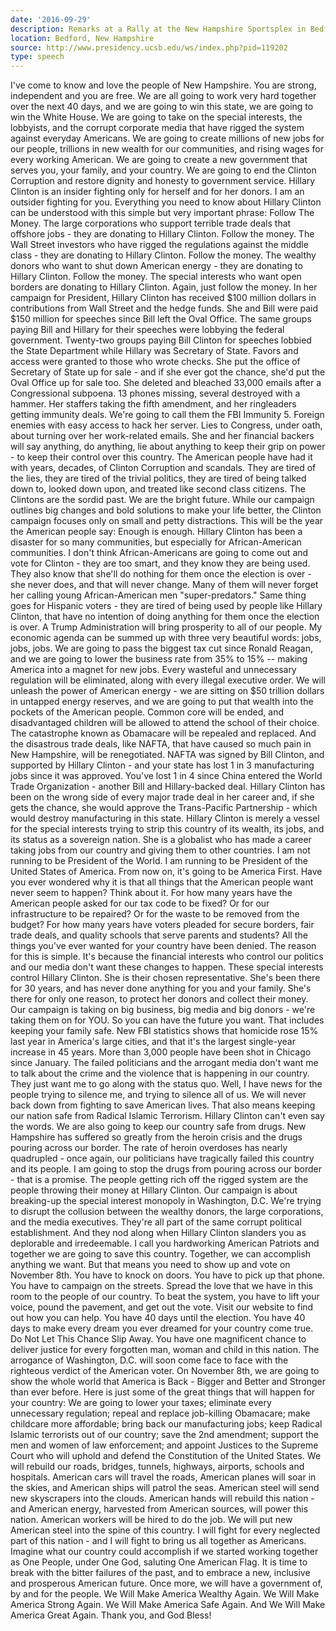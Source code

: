 ```yaml
---
date: '2016-09-29'
description: Remarks at a Rally at the New Hampshire Sportsplex in Bedford, New Hampshire
location: Bedford, New Hampshire
source: http://www.presidency.ucsb.edu/ws/index.php?pid=119202
type: speech
---
```


I've come to know and love the people of New Hampshire. You are strong, independent and you are free. We are all going to work very hard together over the next 40 days, and we are going to win this state, we are going to win the White House. We are going to take on the special interests, the lobbyists, and the corrupt corporate media that have rigged the system against everyday Americans. We are going to create millions of new jobs for our people, trillions in new wealth for our communities, and rising wages for every working American. We are going to create a new government that serves you, your family, and your country. We are going to end the Clinton Corruption and restore dignity and honesty to government service. Hillary Clinton is an insider fighting only for herself and for her donors. I am an outsider fighting for you. Everything you need to know about Hillary Clinton can be understood with this simple but very important phrase: Follow The Money. The large corporations who support terrible trade deals that offshore jobs - they are donating to Hillary Clinton. Follow the money. The Wall Street investors who have rigged the regulations against the middle class - they are donating to Hillary Clinton. Follow the money. The wealthy donors who want to shut down American energy - they are donating to Hillary Clinton. Follow the money. The special interests who want open borders are donating to Hillary Clinton. Again, just follow the money. In her campaign for President, Hillary Clinton has received $100 million dollars in contributions from Wall Street and the hedge funds. She and Bill were paid $150 million for speeches since Bill left the Oval Office. The same groups paying Bill and Hillary for their speeches were lobbying the federal government. Twenty-two groups paying Bill Clinton for speeches lobbied the State Department while Hillary was Secretary of State. Favors and access were granted to those who wrote checks. She put the office of Secretary of State up for sale - and if she ever got the chance, she'd put the Oval Office up for sale too. She deleted and bleached 33,000 emails after a Congressional subpoena. 13 phones missing, several destroyed with a hammer. Her staffers taking the fifth amendment, and her ringleaders getting immunity deals. We're going to call them the FBI Immunity 5. Foreign enemies with easy access to hack her server. Lies to Congress, under oath, about turning over her work-related emails. She and her financial backers will say anything, do anything, lie about anything to keep their grip on power - to keep their control over this country. The American people have had it with years, decades, of Clinton Corruption and scandals. They are tired of the lies, they are tired of the trivial politics, they are tired of being talked down to, looked down upon, and treated like second class citizens. The Clintons are the sordid past. We are the bright future. While our campaign outlines big changes and bold solutions to make your life better, the Clinton campaign focuses only on small and petty distractions. This will be the year the American people say: Enough is enough. Hillary Clinton has been a disaster for so many communities, but especially for African-American communities. I don't think African-Americans are going to come out and vote for Clinton - they are too smart, and they know they are being used. They also know that she'll do nothing for them once the election is over - she never does, and that will never change. Many of them will never forget her calling young African-American men "super-predators." Same thing goes for Hispanic voters - they are tired of being used by people like Hillary Clinton, that have no intention of doing anything for them once the election is over. A Trump Administration will bring prosperity to all of our people. My economic agenda can be summed up with three very beautiful words: jobs, jobs, jobs. We are going to pass the biggest tax cut since Ronald Reagan, and we are going to lower the business rate from 35% to 15% -- making America into a magnet for new jobs. Every wasteful and unnecessary regulation will be eliminated, along with every illegal executive order. We will unleash the power of American energy - we are sitting on $50 trillion dollars in untapped energy reserves, and we are going to put that wealth into the pockets of the American people. Common core will be ended, and disadvantaged children will be allowed to attend the school of their choice. The catastrophe known as Obamacare will be repealed and replaced. And the disastrous trade deals, like NAFTA, that have caused so much pain in New Hampshire, will be renegotiated. NAFTA was signed by Bill Clinton, and supported by Hillary Clinton - and your state has lost 1 in 3 manufacturing jobs since it was approved. You've lost 1 in 4 since China entered the World Trade Organization - another Bill and Hillary-backed deal. Hillary Clinton has been on the wrong side of every major trade deal in her career and, if she gets the chance, she would approve the Trans-Pacific Partnership - which would destroy manufacturing in this state. Hillary Clinton is merely a vessel for the special interests trying to strip this country of its wealth, its jobs, and its status as a sovereign nation. She is a globalist who has made a career taking jobs from our country and giving them to other countries. I am not running to be President of the World. I am running to be President of the United States of America. From now on, it's going to be America First. Have you ever wondered why it is that all things that the American people want never seem to happen? Think about it. For how many years have the American people asked for our tax code to be fixed? Or for our infrastructure to be repaired? Or for the waste to be removed from the budget? For how many years have voters pleaded for secure borders, fair trade deals, and quality schools that serve parents and students? All the things you've ever wanted for your country have been denied. The reason for this is simple. It's because the financial interests who control our politics and our media don't want these changes to happen. These special interests control Hillary Clinton. She is their chosen representative. She's been there for 30 years, and has never done anything for you and your family. She's there for only one reason, to protect her donors and collect their money. Our campaign is taking on big business, big media and big donors - we're taking them on for YOU. So you can have the future you want. That includes keeping your family safe. New FBI statistics shows that homicide rose 15% last year in America's large cities, and that it's the largest single-year increase in 45 years. More than 3,000 people have been shot in Chicago since January. The failed politicians and the arrogant media don't want me to talk about the crime and the violence that is happening in our country. They just want me to go along with the status quo. Well, I have news for the people trying to silence me, and trying to silence all of us. We will never back down from fighting to save American lives. That also means keeping our nation safe from Radical Islamic Terrorism. Hillary Clinton can't even say the words. We are also going to keep our country safe from drugs. New Hampshire has suffered so greatly from the heroin crisis and the drugs pouring across our border. The rate of heroin overdoses has nearly quadrupled - once again, our politicians have tragically failed this country and its people. I am going to stop the drugs from pouring across our border - that is a promise. The people getting rich off the rigged system are the people throwing their money at Hillary Clinton. Our campaign is about breaking-up the special interest monopoly in Washington, D.C. We're trying to disrupt the collusion between the wealthy donors, the large corporations, and the media executives. They're all part of the same corrupt political establishment. And they nod along when Hillary Clinton slanders you as deplorable and irredeemable. I call you hardworking American Patriots and together we are going to save this country. Together, we can accomplish anything we want. But that means you need to show up and vote on November 8th. You have to knock on doors. You have to pick up that phone. You have to campaign on the streets. Spread the love that we have in this room to the people of our country. To beat the system, you have to lift your voice, pound the pavement, and get out the vote. Visit our website to find out how you can help. You have 40 days until the election. You have 40 days to make every dream you ever dreamed for your country come true. Do Not Let This Chance Slip Away. You have one magnificent chance to deliver justice for every forgotten man, woman and child in this nation. The arrogance of Washington, D.C. will soon come face to face with the righteous verdict of the American voter. On November 8th, we are going to show the whole world that America is Back - Bigger and Better and Stronger than ever before. Here is just some of the great things that will happen for your country: We are going to lower your taxes; eliminate every unnecessary regulation; repeal and replace job-killing Obamacare; make childcare more affordable; bring back our manufacturing jobs; keep Radical Islamic terrorists out of our country; save the 2nd amendment; support the men and women of law enforcement; and appoint Justices to the Supreme Court who will uphold and defend the Constitution of the United States. We will rebuild our roads, bridges, tunnels, highways, airports, schools and hospitals. American cars will travel the roads, American planes will soar in the skies, and American ships will patrol the seas. American steel will send new skyscrapers into the clouds. American hands will rebuild this nation - and American energy, harvested from American sources, will power this nation. American workers will be hired to do the job. We will put new American steel into the spine of this country. I will fight for every neglected part of this nation - and I will fight to bring us all together as Americans. Imagine what our country could accomplish if we started working together as One People, under One God, saluting One American Flag. It is time to break with the bitter failures of the past, and to embrace a new, inclusive and prosperous American future. Once more, we will have a government of, by and for the people. We Will Make America Wealthy Again. We Will Make America Strong Again. We Will Make America Safe Again. And We Will Make America Great Again. Thank you, and God Bless!